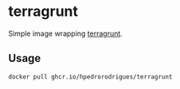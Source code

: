 # terragrunt

Simple image wrapping [terragrunt].

## Usage

```bash
docker pull ghcr.io/hpedrorodrigues/terragrunt
```

[terragrunt]: https://terragrunt.gruntwork.io
